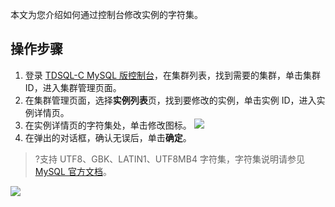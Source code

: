 
本文为您介绍如何通过控制台修改实例的字符集。

## 操作步骤
1. 登录 [TDSQL-C MySQL 版控制台](https://console.cloud.tencent.com/cynosdb)，在集群列表，找到需要的集群，单击集群 ID，进入集群管理页面。
2. 在集群管理页面，选择**实例列表**页，找到要修改的实例，单击实例 ID，进入实例详情页。
3. 在实例详情页的字符集处，单击修改图标。
![](https://main.qcloudimg.com/raw/7160d19893b18d61ffb9684a3179d4af.png)
4. 在弹出的对话框，确认无误后，单击**确定**。
>?支持 UTF8、GBK、LATIN1、UTF8MB4 字符集，字符集说明请参见 [MySQL 官方文档](https://dev.mysql.com/doc/)。
>
![](https://qcloudimg.tencent-cloud.cn/raw/d8914de1ec7b840cd063e0eea1886204.png)
